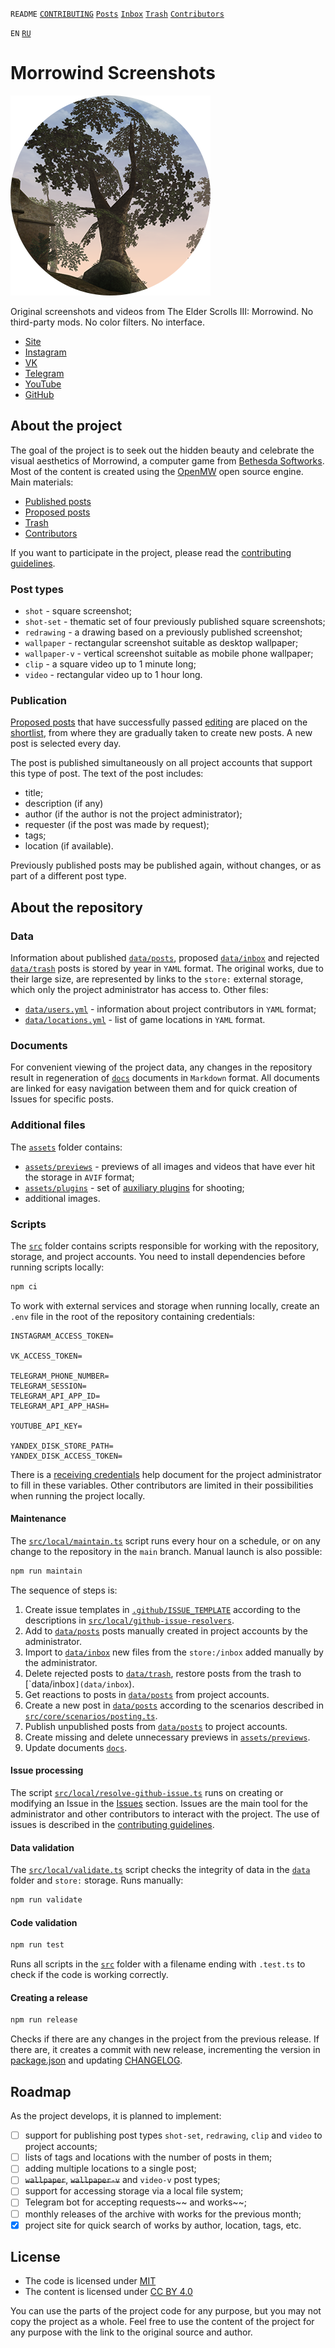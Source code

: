 `README` [`CONTRIBUTING`](CONTRIBUTING.md) [`Posts`](docs/posts/index.md) [`Inbox`](docs/inbox/index.md)
[`Trash`](docs/trash/index.md) [`Contributors`](docs/contributors.md)

`EN` [`RU`](README.ru.md)

# Morrowind Screenshots

![Morrowind Screenshots](assets/icon.png)

Original screenshots and videos from The Elder Scrolls III: Morrowind. No third-party mods. No color filters. No
interface.

- [Site](https://mwscr.dehero.site)
- [Instagram](https://instagram.com/mwscr/)
- [VK](https://vk.com/mwscr)
- [Telegram](https://t.me/mwscr)
- [YouTube](https://www.youtube.com/@mwscr)
- [GitHub](https://github.com/dehero/mwscr)

## About the project

The goal of the project is to seek out the hidden beauty and celebrate the visual aesthetics of Morrowind, a computer
game from [Bethesda Softworks](https://elderscrolls.bethesda.net/en/morrowind). Most of the content is created using the
[OpenMW](https://openmw.org/) open source engine. Main materials:

- [Published posts](docs/posts/index.md)
- [Proposed posts](docs/inbox/index.md)
- [Trash](docs/trash/index.md)
- [Contributors](docs/contributors.md)

If you want to participate in the project, please read the [contributing guidelines](CONTRIBUTING.md).

### Post types

- `shot` - square screenshot;
- `shot-set` - thematic set of four previously published square screenshots;
- `redrawing` - a drawing based on a previously published screenshot;
- `wallpaper` - rectangular screenshot suitable as desktop wallpaper;
- `wallpaper-v` - vertical screenshot suitable as mobile phone wallpaper;
- `clip` - a square video up to 1 minute long;
- `video` - rectangular video up to 1 hour long.

### Publication

[Proposed posts](docs/inbox/index.md) that have successfully passed [editing](CONTRIBUTING.md#editing) are placed on the
[shortlist](docs/inbox/shortlist.md), from where they are gradually taken to create new posts. A new post is selected
every day.

The post is published simultaneously on all project accounts that support this type of post. The text of the post
includes:

- title;
- description (if any)
- author (if the author is not the project administrator);
- requester (if the post was made by request);
- tags;
- location (if available).

Previously published posts may be published again, without changes, or as part of a different post type.

## About the repository

### Data

Information about published [`data/posts`](data/posts), proposed [`data/inbox`](data/inbox) and rejected
[`data/trash`](data/trash) posts is stored by year in `YAML` format. The original works, due to their large size, are
represented by links to the `store:` external storage, which only the project administrator has access to. Other files:

- [`data/users.yml`](data/users.yml) - information about project contributors in `YAML` format;
- [`data/locations.yml`](data/locations.yml) - list of game locations in `YAML` format.

### Documents

For convenient viewing of the project data, any changes in the repository result in regeneration of [`docs`](docs)
documents in `Markdown` format. All documents are linked for easy navigation between them and for quick creation of
Issues for specific posts.

### Additional files

The [`assets`](assets) folder contains:

- [`assets/previews`](assets/previews) - previews of all images and videos that have ever hit the storage in `AVIF`
  format;
- [`assets/plugins`](assets/plugins) - set of [auxiliary plugins](CONTRIBUTING.md#auxiliary-plugins) for shooting;
- additional images.

### Scripts

The [`src`](src) folder contains scripts responsible for working with the repository, storage, and project accounts. You
need to install dependencies before running scripts locally:

```bash
npm ci
```

To work with external services and storage when running locally, create an `.env` file in the root of the repository
containing credentials:

```env
INSTAGRAM_ACCESS_TOKEN=

VK_ACCESS_TOKEN=

TELEGRAM_PHONE_NUMBER=
TELEGRAM_SESSION=
TELEGRAM_API_APP_ID=
TELEGRAM_API_APP_HASH=

YOUTUBE_API_KEY=

YANDEX_DISK_STORE_PATH=
YANDEX_DISK_ACCESS_TOKEN=
```

There is a [receiving credentials](CREDENTIALS.md) help document for the project administrator to fill in these
variables. Other contributors are limited in their possibilities when running the project locally.

#### Maintenance

The [`src/local/maintain.ts`](src/local/maintain.ts) script runs every hour on a schedule, or on any change to the
repository in the `main` branch. Manual launch is also possible:

```bash
npm run maintain
```

The sequence of steps is:

1. Create issue templates in [`.github/ISSUE_TEMPLATE`](.github/ISSUE_TEMPLATE) according to the descriptions in
   [`src/local/github-issue-resolvers`](src/local/github-issue-resolvers).
2. Add to [`data/posts`](data/posts) posts manually created in project accounts by the administrator.
3. Import to [`data/inbox`](data/inbox) new files from the `store:/inbox` added manually by the administrator.
4. Delete rejected posts to [`data/trash`](data/trash`), restore posts from the trash to [`data/inbox`](data/inbox`).
5. Get reactions to posts in [`data/posts`](data/posts`) from project accounts.
6. Create a new post in [`data/posts`](data/posts) according to the scenarios described in
   [`src/core/scenarios/posting.ts`](src/core/scenarios/posting.ts).
7. Publish unpublished posts from [`data/posts`](data/posts) to project accounts.
8. Create missing and delete unnecessary previews in [`assets/previews`](assets/previews).
9. Update documents [`docs`](docs/).

#### Issue processing

The script [`src/local/resolve-github-issue.ts`](src/local/resolve-github-issue.ts) runs on creating or modifying an
Issue in the [Issues](https://github.com/dehero/mwscr/issues) section. Issues are the main tool for the administrator
and other contributors to interact with the project. The use of issues is described in the
[contributing guidelines](CONTRIBUTING.md).

#### Data validation

The [`src/local/validate.ts`](src/local/validate.ts) script checks the integrity of data in the [`data`](data) folder
and `store:` storage. Runs manually:

```bash
npm run validate
```

#### Code validation

```bash
npm run test
```

Runs all scripts in the [`src`](src) folder with a filename ending with `.test.ts` to check if the code is working
correctly.

#### Creating a release

```bash
npm run release
```

Checks if there are any changes in the project from the previous release. If there are, it creates a commit with new
release, incrementing the version in [package.json](package.json) and updating [CHANGELOG](CHANGELOG.md).

## Roadmap

As the project develops, it is planned to implement:

- [ ] support for publishing post types `shot-set`, `redrawing`, `clip` and `video` to project accounts;
- [ ] lists of tags and locations with the number of posts in them;
- [ ] adding multiple locations to a single post;
- [ ] ~~`wallpaper`~~, ~~`wallpaper-v`~~ and `video-v` post types;
- [ ] support for accessing storage via a local file system;
- [ ] Telegram bot for accepting requests~~ and works~~;
- [ ] monthly releases of the archive with works for the previous month;
- [x] project site for quick search of works by author, location, tags, etc.

## License

- The code is licensed under [MIT](LICENSE-CODE)
- The content is licensed under [CC BY 4.0](LICENSE)

You can use the parts of the project code for any purpose, but you may not copy the project as a whole. Feel free to use
the content of the project for any purpose with the link to the original source and author.
